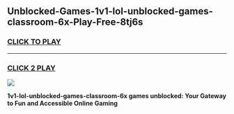
## Unblocked-Games-1v1-lol-unblocked-games-classroom-6x-Play-Free-8tj6s
<h3>
<a href="https://premium76.site?title=1v1-lol-unblocked-games-classroom-6x&ref=20A">CLICK TO PLAY</a></h3>
<hr>

<h3>
<a href="https://premium76.site?title=1v1-lol-unblocked-games-classroom-6x&ref=20A">CLICK 2 PLAY</a>
  
</h3>

<a href="https://premium76.site?title=1v1-lol-unblocked-games-classroom-6x&ref=20A"><img src="https://clearcache.store/games.png"></a>


**1v1-lol-unblocked-games-classroom-6x games unblocked: Your Gateway to Fun and Accessible Online Gaming**

